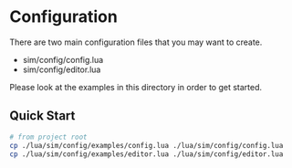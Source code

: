 # Configuration

There are two main configuration files that you may want to create.

- sim/config/config.lua
- sim/config/editor.lua

Please look at the examples in this directory in order to get started.

## Quick Start

```bash
# from project root
cp ./lua/sim/config/examples/config.lua ./lua/sim/config/config.lua
cp ./lua/sim/config/examples/editor.lua ./lua/sim/config/editor.lua
```
